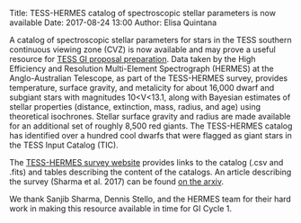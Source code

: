 Title: TESS-HERMES catalog of spectroscopic stellar parameters is now available
Date: 2017-08-24 13:00
Author: Elisa Quintana

A catalog of spectroscopic stellar parameters for stars in the TESS southern continuous viewing zone (CVZ) is now available and may prove a useful resource for [TESS GI proposal preparation](proposing-investigations.html). Data taken by the High Efficiency and Resolution Multi-Element Spectrograph (HERMES) at the Anglo-Australian Telescope, as part of the TESS-HERMES survey, provides temperature, surface gravity, and metalicity for about 16,000 dwarf and subgiant stars with magnitudes 10<V<13.1, along with Bayesian estimates of stellar properties (distance, extinction, mass, radius, and age) using theoretical isochrones. Stellar surface gravity and radius are made available for an additional set of roughly 8,500 red giants. The TESS-HERMES catalog has identified over a hundred cool dwarfs that were flagged as giant stars in the TESS Input Catalog (TIC).

The [TESS-HERMES survey website](www.physics.usyd.edu.au/tess-hermes/)  provides links to the catalog (.csv and .fits) and tables describing the content of the catalogs. An article describing the survey (Sharma et al. 2017) can be found [on the arxiv](https://arxiv.org/abs/1707.05753).

We thank Sanjib Sharma, Dennis Stello, and the HERMES team for their hard work in making this resource available in time for GI Cycle 1.

